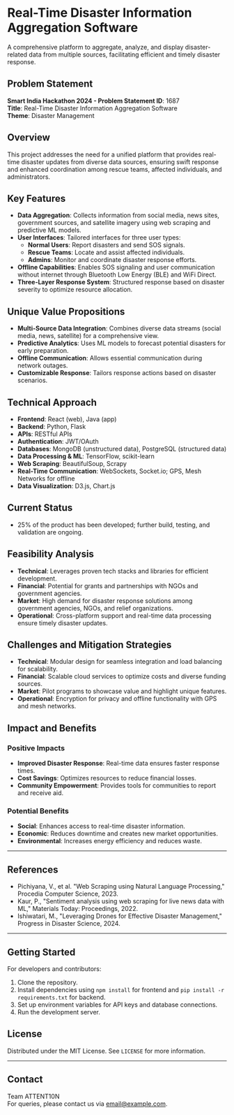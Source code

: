 # Real-Time Disaster Information Aggregation Software

A comprehensive platform to aggregate, analyze, and display disaster-related data from multiple sources, facilitating efficient and timely disaster response.

## Problem Statement
**Smart India Hackathon 2024 - Problem Statement ID**: 1687  
**Title**: Real-Time Disaster Information Aggregation Software  
**Theme**: Disaster Management

## Overview
This project addresses the need for a unified platform that provides real-time disaster updates from diverse data sources, ensuring swift response and enhanced coordination among rescue teams, affected individuals, and administrators.

## Key Features
- **Data Aggregation**: Collects information from social media, news sites, government sources, and satellite imagery using web scraping and predictive ML models.
- **User Interfaces**: Tailored interfaces for three user types:
  - **Normal Users**: Report disasters and send SOS signals.
  - **Rescue Teams**: Locate and assist affected individuals.
  - **Admins**: Monitor and coordinate disaster response efforts.
- **Offline Capabilities**: Enables SOS signaling and user communication without internet through Bluetooth Low Energy (BLE) and WiFi Direct.
- **Three-Layer Response System**: Structured response based on disaster severity to optimize resource allocation.

## Unique Value Propositions
- **Multi-Source Data Integration**: Combines diverse data streams (social media, news, satellite) for a comprehensive view.
- **Predictive Analytics**: Uses ML models to forecast potential disasters for early preparation.
- **Offline Communication**: Allows essential communication during network outages.
- **Customizable Response**: Tailors response actions based on disaster scenarios.

## Technical Approach
- **Frontend**: React (web), Java (app)
- **Backend**: Python, Flask
- **APIs**: RESTful APIs
- **Authentication**: JWT/OAuth
- **Databases**: MongoDB (unstructured data), PostgreSQL (structured data)
- **Data Processing & ML**: TensorFlow, scikit-learn
- **Web Scraping**: BeautifulSoup, Scrapy
- **Real-Time Communication**: WebSockets, Socket.io; GPS, Mesh Networks for offline
- **Data Visualization**: D3.js, Chart.js

## Current Status
- 25% of the product has been developed; further build, testing, and validation are ongoing.

## Feasibility Analysis
- **Technical**: Leverages proven tech stacks and libraries for efficient development.
- **Financial**: Potential for grants and partnerships with NGOs and government agencies.
- **Market**: High demand for disaster response solutions among government agencies, NGOs, and relief organizations.
- **Operational**: Cross-platform support and real-time data processing ensure timely disaster updates.

## Challenges and Mitigation Strategies
- **Technical**: Modular design for seamless integration and load balancing for scalability.
- **Financial**: Scalable cloud services to optimize costs and diverse funding sources.
- **Market**: Pilot programs to showcase value and highlight unique features.
- **Operational**: Encryption for privacy and offline functionality with GPS and mesh networks.

## Impact and Benefits
### Positive Impacts
- **Improved Disaster Response**: Real-time data ensures faster response times.
- **Cost Savings**: Optimizes resources to reduce financial losses.
- **Community Empowerment**: Provides tools for communities to report and receive aid.

### Potential Benefits
- **Social**: Enhances access to real-time disaster information.
- **Economic**: Reduces downtime and creates new market opportunities.
- **Environmental**: Increases energy efficiency and reduces waste.

---

## References
- Pichiyana, V., et al. "Web Scraping using Natural Language Processing," Procedia Computer Science, 2023.
- Kaur, P., "Sentiment analysis using web scraping for live news data with ML," Materials Today: Proceedings, 2022.
- Ishiwatari, M., "Leveraging Drones for Effective Disaster Management," Progress in Disaster Science, 2024.

---

## Getting Started
For developers and contributors:
1. Clone the repository.
2. Install dependencies using `npm install` for frontend and `pip install -r requirements.txt` for backend.
3. Set up environment variables for API keys and database connections.
4. Run the development server.

## License
Distributed under the MIT License. See `LICENSE` for more information.

---

## Contact
Team ATTENT10N  
For queries, please contact us via [email@example.com](mailto:email@example.com).

